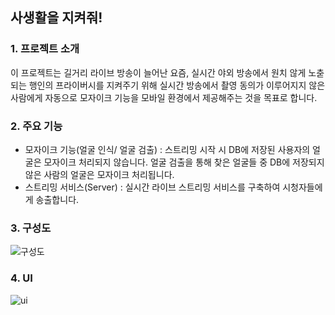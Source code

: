 사생활을 지켜줘!
-----------------
### 1. 프로젝트 소개
이 프로젝트는 길거리 라이브 방송이 늘어난 요즘, 실시간 야외 방송에서 원치 않게 노춛되는 행인의 프라이버시를 지켜주기 위해 
실시간 방송에서 촬영 동의가 이루어지지 않은 사람에게 자동으로 모자이크 기능을 모바일 환경에서 제공해주는 것을 목표로 합니다.

### 2. 주요 기능
+ 모자이크 기능(얼굴 인식/ 얼굴 검출) : 스트리밍 시작 시 DB에 저장된 사용자의 얼굴은 모자이크 처리되지 않습니다. 얼굴 검출을 
통해 찾은 얼굴들 중 DB에 저장되지 않은 사람의 얼굴은 모자이크 처리됩니다.
+ 스트리밍 서비스(Server) : 실시간 라이브 스트리밍 서비스를 구축하여 시청자들에게 송출합니다.

### 3. 구성도
![구성도](/uploads/2b66f579ffe87ddd30df7cbfb769b306/구성도.jpg)

### 4. UI
![ui](/uploads/838ca25f6819b0f47f9bc7bb4b3a3cec/ui.PNG)